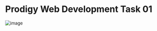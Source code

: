 # Prodigy Web Development Task 01

![image](https://github.com/Tetroner9/PRODIGY_WD_01/assets/68982366/feae0331-f2c8-423e-9f17-e9a458b1f902)

